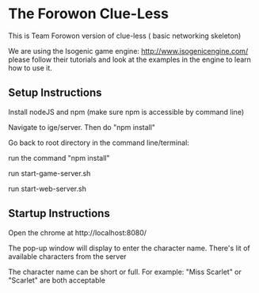 # The Forowon Clue-Less

This is Team Forowon version of clue-less ( basic networking skeleton)

We are using the Isogenic game engine: http://www.isogenicengine.com/
please follow their tutorials and look at the examples in the engine to learn how to use it.

## Setup Instructions

Install nodeJS and npm (make sure npm is accessible by command line)

Navigate to ige/server. Then do "npm install"

Go back to root directory in the command line/terminal:

run the command "npm install"

run start-game-server.sh

run start-web-server.sh

## Startup Instructions

Open the chrome at http://localhost:8080/

The pop-up window will display to enter the character name. There's lit of available characters from the server

The character name can be short or full. For example: "Miss Scarlet" or "Scarlet" are both acceptable
